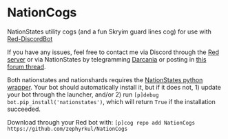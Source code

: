 # NationCogs
NationStates utility cogs (and a fun Skryim guard lines cog) for use with [Red-DiscordBot](https://github.com/Twentysix26/Red-DiscordBot)

If you have any issues, feel free to contact me via Discord through the [Red server](https://discord.gg/red) or via NationStates by telegramming [Darcania](https://www.nationstates.net/nation=darcania) or posting in [this forum thread](https://forum.nationstates.net/viewtopic.php?f=15&t=402202).

Both nationstates and nationshards requires the [NationStates python wrapper](https://github.com/Dolphman/pynationstates). Your bot should automatically install it, but if it does not, 1) update your bot through the launcher, and/or 2) run `[p]debug bot.pip_install('nationstates')`, which will return `True` if the installation succeeded.

Download through your Red bot with:
`[p]cog repo add NationCogs https://github.com/zephyrkul/NationCogs`
